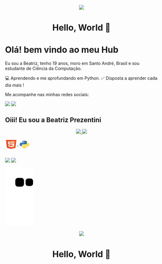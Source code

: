 <p align="center">
  <img src="https://media.giphy.com/media/7FrOU9tPbgAZtxV5mb/source.gif?cid=ecf05e47mqlagk5fk6qw29dbyrlzsnr76d7rrakr0zbkbbk6&rid=source.gif&ct=g">
</p>
<h1 align="center">Hello, World 🚀</h1>



# Olá! bem vindo ao meu Hub

Eu sou a Beatriz, tenho 19 anos, moro em Santo André, Brasil e sou estudante de Ciência da Computação.

💻  Aprendendo e me aprofundando em Python.
✅  Disposta a aprender cada dia mais !

Me acompanhe nas minhas redes sociais:

 <a href="https://instagram.com/beatrizprezentini" target="_blank"><img src="https://img.shields.io/badge/-Instagram-%23E4405F?style=for-the-badge&logo=instagram&logoColor=white" target="_blank"></a>
  <a href = "beatriz_prezentini@hotmail.com"><img src="https://img.shields.io/badge/-Gmail-%23333?style=for-the-badge&logo=gmail&logoColor=white" target="_blank"></a>
  
## Oiii! Eu sou a Beatriz Prezentini
<div align="center">
  <a href="https://github.com/prezentini">
  <img height="180em" src="https://github-readme-stats.vercel.app/api?username=prezentini&show_icons=true&theme=dracula&include_all_commits=true&count_private=true"/>
  <img height="180em" src="https://github-readme-stats.vercel.app/api/top-langs/?username=prezentini&layout=compact&langs_count=7&theme=dracula"/>
</div>
<div style="display: inline_block"><br>
  
  <img align="center" alt="Bia-HTML" height="30" width="40" src="https://raw.githubusercontent.com/devicons/devicon/master/icons/html5/html5-original.svg">
  <img align="center" alt="Bia-Python" height="30" width="40" src="https://raw.githubusercontent.com/devicons/devicon/master/icons/python/python-original.svg">
   

  
  ##
 
<div> 
  
  <a href="https://instagram.com/beatrizprezentini" target="_blank"><img src="https://img.shields.io/badge/-Instagram-%23E4405F?style=for-the-badge&logo=instagram&logoColor=white" target="_blank"></a>
  <a href = "beatriz_prezentini@hotmail.com"><img src="https://img.shields.io/badge/-Gmail-%23333?style=for-the-badge&logo=gmail&logoColor=white" target="_blank"></a>
  
 
  ![Snake animation](https://github.com/rafaballerini/rafaballerini/blob/output/github-contribution-grid-snake.svg)
 
</div>
 
 <p align="center">
  <img src="https://media.giphy.com/media/Ken6Yg5n7bYStW4JYB/giphy.gif">
</p>
<h1 align="center">Hello, World 🚀</h1>

